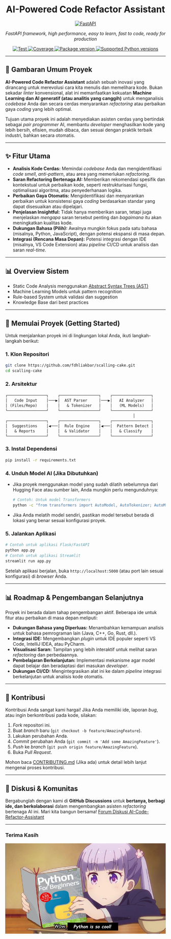 <h1 style="text-align: center;">AI-Powered Code Refactor Assistant</h1>

<p align="center">
  <a href="https://fastapi.tiangolo.com"><img src="https://fastapi.tiangolo.com/img/logo-margin/logo-teal.png" alt="FastAPI"></a>
</p>
<p align="center">
    <em>FastAPI framework, high performance, easy to learn, fast to code, ready for production</em>
</p>
<p align="center">
<a href="https://github.com/fastapi/fastapi/actions?query=workflow%3ATest+event%3Apush+branch%3Amaster" target="_blank">
    <img src="https://github.com/fastapi/fastapi/actions/workflows/test.yml/badge.svg?event=push&branch=master" alt="Test">
</a>
<a href="https://coverage-badge.samuelcolvin.workers.dev/redirect/fastapi/fastapi" target="_blank">
    <img src="https://coverage-badge.samuelcolvin.workers.dev/fastapi/fastapi.svg" alt="Coverage">
</a>
<a href="https://pypi.org/project/fastapi" target="_blank">
    <img src="https://img.shields.io/pypi/v/fastapi?color=%2334D058&label=pypi%20package" alt="Package version">
</a>
<a href="https://pypi.org/project/fastapi" target="_blank">
    <img src="https://img.shields.io/pypi/pyversions/fastapi.svg?color=%2334D058" alt="Supported Python versions">
</a>
</p>


-----

## 🚀 Gambaran Umum Proyek

**AI-Powered Code Refactor Assistant** adalah sebuah inovasi yang dirancang untuk merevolusi cara kita menulis dan memelihara kode. Bukan sekadar *linter* konvensional, alat ini memanfaatkan kekuatan **Machine Learning dan AI generatif (atau analitis yang canggih)** untuk menganalisis *codebase* Anda dan secara cerdas menyarankan *refactoring* atau perbaikan gaya *coding* yang lebih optimal.

Tujuan utama proyek ini adalah menyediakan asisten cerdas yang bertindak sebagai *pair programmer* AI, membantu *developer* menghasilkan kode yang lebih bersih, efisien, mudah dibaca, dan sesuai dengan praktik terbaik industri, bahkan secara otomatis.

-----

## ✨ Fitur Utama

  * **Analisis Kode Cerdas:** Memindai *codebase* Anda dan mengidentifikasi *code smell*, *anti-pattern*, atau area yang memerlukan *refactoring*.
  * **Saran Refactoring Bertenaga AI:** Memberikan rekomendasi spesifik dan kontekstual untuk perbaikan kode, seperti restrukturisasi fungsi, optimalisasi algoritma, atau penyederhanaan logika.
  * **Perbaikan Gaya Otomatis:** Mengidentifikasi dan menyarankan perbaikan untuk konsistensi gaya *coding* berdasarkan standar yang dapat disesuaikan atau dipelajari.
  * **Penjelasan Insightful:** Tidak hanya memberikan saran, tetapi juga menjelaskan *mengapa* saran tersebut penting dan *bagaimana* itu akan meningkatkan kualitas kode.
  * **Dukungan Bahasa (Pilih):** Awalnya mungkin fokus pada satu bahasa (misalnya, Python, JavaScript), dengan potensi ekspansi di masa depan.
  * **Integrasi (Rencana Masa Depan):** Potensi integrasi dengan IDE (misalnya, VS Code Extension) atau *pipeline* CI/CD untuk analisis dan saran *real-time*.

-----

## 📊 Overview Sistem
- Static Code Analysis menggunakan <a href="https://en.wikipedia.org/wiki/Abstract_syntax_tree">Abstract Syntax Trees (AST)</a>
- Machine Learning Models untuk pattern recognition
- Rule-based System untuk validasi dan suggestion
- Knowledge Base dari best practices

-----

## 🚀 Memulai Proyek (Getting Started)

Untuk menjalankan proyek ini di lingkungan lokal Anda, ikuti langkah-langkah berikut:

### 1\. **Klon Repositori**

```bash
git clone https://github.com/fdhliakbar/scalling-cake.git
cd scalling-cake
```

### 2\. Arsitektur

```
┌─────────────────┐    ┌─────────────────┐    ┌─────────────────┐
│   Code Input    │───▶│  AST Parser     │───▶│   AI Analyzer   │
│ (Files/Repo)    │    │   & Tokenizer   │    │   (ML Models)   │
└─────────────────┘    └─────────────────┘    └─────────────────┘
                                                        │
┌─────────────────┐    ┌─────────────────┐    ┌─────────────────┐
│  Suggestions    │◀───│  Rule Engine    │◀───│  Pattern Detect │
│   & Reports     │    │  & Validator    │    │   & Classify    │
└─────────────────┘    └─────────────────┘    └─────────────────┘
```

### 3\. **Instal Dependensi**

```bash
pip install -r requirements.txt
```

### 4\. **Unduh Model AI (Jika Dibutuhkan)**

  * Jika proyek menggunakan model yang sudah dilatih sebelumnya dari Hugging Face atau sumber lain, Anda mungkin perlu mengunduhnya:
    ```bash
    # Contoh: Untuk model Transformers
    python -c "from transformers import AutoModel, AutoTokenizer; AutoModel.from_pretrained('MODEL_NAME'); AutoTokenizer.from_pretrained('MODEL_NAME')"
    ```
  * Jika Anda melatih model sendiri, pastikan model tersebut berada di lokasi yang benar sesuai konfigurasi proyek.

### 5\. **Jalankan Aplikasi**

```bash
# Contoh untuk aplikasi Flask/FastAPI
python app.py
# Contoh untuk aplikasi Streamlit
streamlit run app.py
```

Setelah aplikasi berjalan, buka `http://localhost:5000` (atau port lain sesuai konfigurasi) di *browser* Anda.

-----

## 📊 Roadmap & Pengembangan Selanjutnya

Proyek ini berada dalam tahap pengembangan aktif. Beberapa ide untuk fitur atau perbaikan di masa depan meliputi:

  * **Dukungan Bahasa yang Diperluas:** Menambahkan kemampuan analisis untuk bahasa pemrograman lain (Java, C++, Go, Rust, dll.).
  * **Integrasi IDE:** Mengembangkan *plugin* untuk IDE populer seperti VS Code, IntelliJ IDEA, atau PyCharm.
  * **Visualisasi Saran:** Tampilan yang lebih interaktif untuk melihat saran *refactoring* dan perbedaannya.
  * **Pembelajaran Berkelanjutan:** Implementasi mekanisme agar model dapat belajar dan beradaptasi dari masukan *developer*.
  * **Dukungan CI/CD:** Mengintegrasikan alat ini ke dalam *pipeline* integrasi berkelanjutan untuk analisis kode otomatis.

-----

## 🤝 Kontribusi

Kontribusi Anda sangat kami hargai\! Jika Anda memiliki ide, laporan *bug*, atau ingin berkontribusi pada kode, silakan:

1.  *Fork* repositori ini.
2.  Buat *branch* baru (`git checkout -b feature/AmazingFeature`).
3.  Lakukan perubahan Anda.
4.  *Commit* perubahan Anda (`git commit -m 'Add some AmazingFeature'`).
5.  *Push* ke *branch* (`git push origin feature/AmazingFeature`).
6.  Buka *Pull Request*.

Mohon baca [CONTRIBUTING.md](https://www.google.com/search?q=CONTRIBUTING.md) (Jika ada) untuk detail lebih lanjut mengenai proses kontribusi.

-----

## 💬 Diskusi & Komunitas

Bergabunglah dengan kami di **GitHub Discussions** untuk **bertanya, berbagi ide, dan berkolaborasi** dalam mengembangkan asisten *refactoring* bertenaga AI ini. Mari kita bangun bersama\! [Forum Diskusi AI-Code-Refactor-Assistant](https://www.google.com/search?q=https://github.com/USERNAME_ANDA/AI-Code-Refactor-Assistant/discussions)

-----

### Terima Kasih

<p align="center">
<img src="/frontend/public/images/python cool.jpeg" alt="Python Cool"/>
</p>
